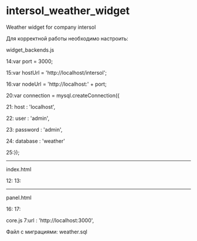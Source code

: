 # intersol_weather_widget
Weather widget for company intersol

Для корректной работы необходимо настроить:

widget_backends.js

14:var port = 3000;

15:var hostUrl = 'http://localhost/intersol';

16:var nodeUrl = 'http://localhost:' + port;


20:var connection = mysql.createConnection({

21:    host     : 'localhost',

22:    user     : 'admin',

23:    password : 'admin',

24:    database : 'weather'

25:});

___________
index.html

12:<link rel="stylesheet" href="style.css">
13:<script type="text/javascript" src="core.js"></script>

___________
panel.html

16:<link rel="stylesheet" href="http://localhost/intersol/style.css">
17:<script type="text/javascript" src="http://localhost/intersol/core.js"></script>

core.js
7:url : 'http://localhost:3000',

Файл с миграциями:
weather.sql
